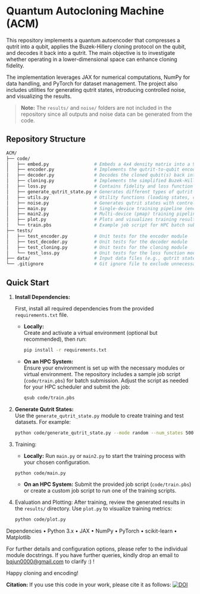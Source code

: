 # Quantum Autocloning Machine (ACM)

This repository implements a quantum autoencoder that compresses a qutrit into a qubit, applies the Buzek-Hillery cloning protocol on the qubit, and decodes it back into a qutrit. The main objective is to investigate whether operating in a lower-dimensional space can enhance cloning fidelity.

The implementation leverages JAX for numerical computations, NumPy for data handling, and PyTorch for dataset management. The project also includes utilities for generating qutrit states, introducing controlled noise, and visualizing the results.

> **Note:** The `results/` and `noise/` folders are not included in the repository since all outputs and noise data can be generated from the code.

## Repository Structure

```bash
ACM/
├── code/
│   ├── embed.py                 # Embeds a 4x4 density matrix into a 9x9 matrix (two qutrits)
│   ├── encoder.py               # Implements the qutrit-to-qubit encoding via a unitary transformation
│   ├── decoder.py               # Decodes the cloned qubit(s) back into a qutrit state
│   ├── cloning.py               # Implements the simplified Buzek-Hillery cloning protocol
│   ├── loss.py                  # Contains fidelity and loss function definitions
│   ├── generate_qutrit_state.py # Generates different types of qutrit states (random, pseudo, almost-qubit)
│   ├── utils.py                 # Utility functions (loading states, computing unitary metrics, etc.)
│   ├── noise.py                 # Generates qutrit states with controlled noise/overlap parameters
│   ├── main.py                  # Single-device training pipeline (encoding, cloning, decoding, loss evaluation)
│   ├── main2.py                 # Multi-device (pmap) training pipeline with a full processing pipeline
│   ├── plot.py                  # Plots and visualizes training results and fidelity metrics
│   └── train.pbs                # Example job script for HPC batch submission
├── tests/
│   ├── test_encoder.py          # Unit tests for the encoder module
│   ├── test_decoder.py          # Unit tests for the decoder module
│   ├── test_cloning.py          # Unit tests for the cloning module
│   └── test_loss.py             # Unit tests for the loss function module
├── data/                        # Input data files (e.g., qutrit state datasets)
└── .gitignore                   # Git ignore file to exclude unnecessary files
```

## Quick Start

1. **Install Dependencies:**

   First, install all required dependencies from the provided `requirements.txt` file.

   - **Locally:**  
     Create and activate a virtual environment (optional but recommended), then run:
     ```bash
     pip install -r requirements.txt
     ```

   - **On an HPC System:**  
     Ensure your environment is set up with the necessary modules or virtual environment. The repository includes a sample job script (`code/train.pbs`) for batch submission. Adjust the script as needed for your HPC scheduler and submit the job:
     ```bash
     qsub code/train.pbs
     ```

2. **Generate Qutrit States:**  
   Use the `generate_qutrit_state.py` module to create training and test datasets. For example:
   ```bash
   python code/generate_qutrit_state.py --mode random --num_states 5000 --test_size 0.2
   ```

3.	Training:
	- **Locally:** 
    Run `main.py` or `main2.py` to start the training process with your chosen configuration.
    ```bash
    python code/main.py
    ```

	- **On an HPC System:** 
    Submit the provided job script (`code/train.pbs`) or create a custom job script to run one of the training scripts.

4.	Evaluation and Plotting:
    After training, review the generated results in the `results/` directory. Use `plot.py` to visualize training metrics:
    ```bash
    python code/plot.py
    ```


Dependencies
	•	Python 3.x
	•	JAX
	•	NumPy
	•	PyTorch
	•	scikit-learn
	•	Matplotlib

For further details and configuration options, please refer to the individual module docstrings. If you have further queries, kindly drop an email to bqjun0000@gmail.com to clarify :) !

Happy cloning and encoding!

**Citation:**
If you use this code in your work, please cite it as follows:
[![DOI](https://zenodo.org/badge/DOI/10.5281/zenodo.15160624.svg)](https://doi.org/10.5281/zenodo.15160624)


